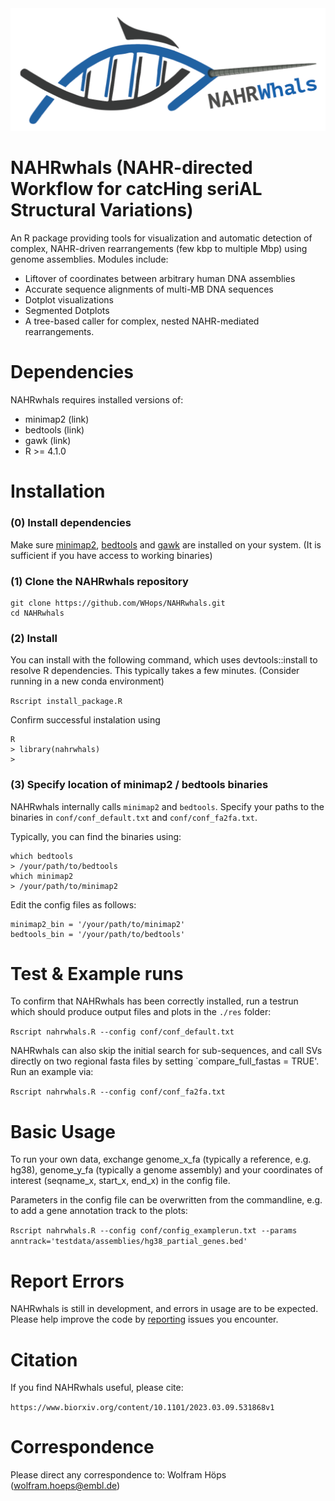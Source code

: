 <img src="https://github.com/WHops/NAHRwhals/blob/main/NAHRwhals.png?raw=true">


# NAHRwhals (NAHR-directed Workflow for catcHing seriAL Structural Variations)
An R package providing tools for visualization and automatic detection of complex, NAHR-driven rearrangements (few kbp to multiple Mbp) using genome assemblies. Modules include:

- Liftover of coordinates between arbitrary human DNA assemblies
- Accurate sequence alignments of multi-MB DNA sequences
- Dotplot visualizations 
- Segmented Dotplots
- A tree-based caller for complex, nested NAHR-mediated rearrangements. 


# Dependencies

NAHRwhals requires installed versions of: 
- minimap2 (link)
- bedtools (link)
- gawk (link)
- R >= 4.1.0
#  Installation


### (0) Install dependencies
Make sure [minimap2](https://github.com/lh3/minimap2), [bedtools](https://bedtools.readthedocs.io/en/latest/content/quick-start.html) and [gawk](https://formulae.brew.sh/formula/gawk) are installed on your system. (It is sufficient if you have access to working binaries)


### (1) Clone the NAHRwhals repository

```
git clone https://github.com/WHops/NAHRwhals.git
cd NAHRwhals
```
### (2) Install 

You can install with the following command, which uses devtools::install to resolve R dependencies. This typically takes a few minutes. (Consider running in a new conda environment)

`Rscript install_package.R`

Confirm successful instalation using

```
R
> library(nahrwhals)
>
```

### (3) Specify location of minimap2 / bedtools binaries
NAHRwhals internally calls `minimap2` and `bedtools`. Specify your paths to the binaries in `conf/conf_default.txt` and `conf/conf_fa2fa.txt`. 

Typically, you can find the binaries using:
``` 
which bedtools
> /your/path/to/bedtools
which minimap2
> /your/path/to/minimap2
```

Edit the config files as follows:
```
minimap2_bin = '/your/path/to/minimap2'
bedtools_bin = '/your/path/to/bedtools'
```


#  Test & Example runs

To confirm that NAHRwhals has been correctly installed, run a testrun which should produce output files and plots in the `./res` folder: 

```Rscript nahrwhals.R --config conf/conf_default.txt```



NAHRwhals can also skip the initial search for sub-sequences, and call SVs directly on two regional fasta files by setting `compare_full_fastas = TRUE'. Run an example via: 

```Rscript nahrwhals.R --config conf/conf_fa2fa.txt```


# Basic Usage

To run your own data, exchange genome_x_fa (typically a reference, e.g. hg38), genome_y_fa (typically a genome assembly) and your coordinates of interest (seqname_x, start_x, end_x) in the config file.  

Parameters in the config file can be overwritten from the commandline, e.g. to add a gene annotation track to the plots:

```Rscript nahrwhals.R --config conf/config_examplerun.txt --params anntrack='testdata/assemblies/hg38_partial_genes.bed'```


# Report Errors

NAHRwhals is still in development, and errors in usage are to be expected. 
Please help improve the code by [reporting](https://github.com/WHops/nahrchainer/issues/new) issues you encounter.

# Citation

If you find NAHRwhals useful, please cite:

`https://www.biorxiv.org/content/10.1101/2023.03.09.531868v1`



# Correspondence


Please direct any correspondence to: Wolfram Höps (wolfram.hoeps@embl.de)